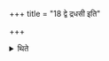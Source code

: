 +++
title = "18 द्वे द्रधसी इति"

+++

<details><summary>थिते</summary>

18. with dve dradhasī... at the Droṇakalaśa;  
</details>
